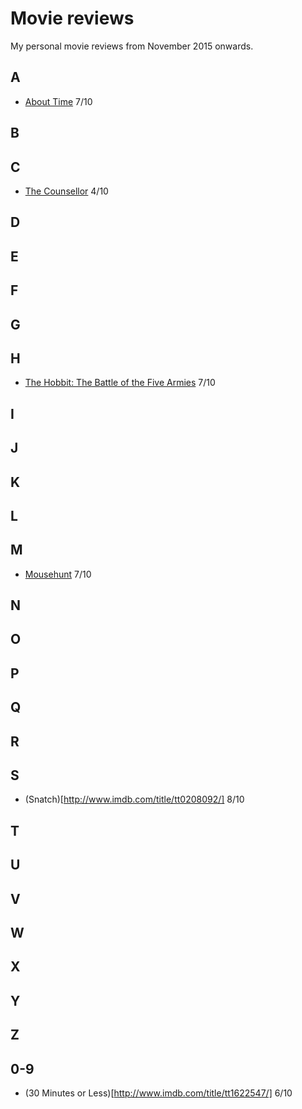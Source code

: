 # Movie reviews

My personal movie reviews from November 2015 onwards.

## A
- [About Time](http://www.imdb.com/title/tt2194499/) 7/10

## B

## C
- [The Counsellor](http://www.imdb.com/title/tt2193215/) 4/10

## D

## E

## F

## G

## H
- [The Hobbit: The Battle of the Five Armies](http://www.imdb.com/title/tt2310332/) 7/10

## I

## J

## K

## L

## M
- [Mousehunt](http://www.imdb.com/title/tt0119715/) 7/10

## N

## O

## P

## Q

## R

## S
- (Snatch)[http://www.imdb.com/title/tt0208092/] 8/10

## T

## U

## V

## W

## X

## Y

## Z

## 0-9
- (30 Minutes or Less)[http://www.imdb.com/title/tt1622547/] 6/10
